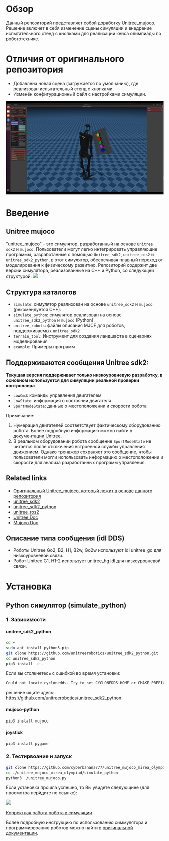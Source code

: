 # Обзор

Данный репозиторий представляет собой доработку [Unitree_mujoco](https://github.com/unitreerobotics/unitree_mujoco.git). Решение включет в себя изменение сцены симуляции и внедрение испытательного стенд с кнопками для реализации кейса олимпиады по робототехнике.


# Отличия от оригинального репозитория

- Добавлена новая сцена (загружается по умолчанию), где реализован испытательный стенд с кнопками.
- Изменён конфигурационный файл с настройками симуляции.

![](./doc/Нормальная_работа_симуляции.PNG)

# Введение
## Unitree mujoco
"unitree_mujoco" - это симулятор, разработанный на основе `Unitree sdk2` и `mujoco`. Пользователи могут легко интегрировать управляющие программы, разработанные с помощью `Unitree_sdk2`, `unitree_ros2` и `unitree_sdk2_python`, в этот симулятор, обеспечивая плавный переход от моделирования к физическому развитию. Репозиторий содержит две версии симулятора, реализованные на C++ и Python, со следующей структурой:
![](./doc/func.png)

## Структура каталогов
- `simulate`: симулятор реализован на основе `unitree_sdk2` и `mujoco` (рекомендуется C++).
- `simulate_python`: симулятор реализован на основе `unitree_sdk2_python` и `mujoco` (Python).
- `unitree_robots`: файлы описания MJCF для роботов, поддерживаемых `unitree_sdk2`
- `terrain_tool`: Инструмент для создания ландшафта в сценариях моделирования
- `example`: Примеры программ

## Поддерживаются сообщения Unitree sdk2:
**Текущая версия поддерживает только низкоуровневую разработку, в основном используется для симуляции реальной проверки контроллера**
- `LowCmd`: команды управления двигателем
- `LowState`: информация о состоянии двигателя
- `SportModeState`: данные о местоположении и скорости робота

Примечание:
1. Нумерация двигателей соответствует фактическому оборудованию робота. Более подробную информацию можно найти в [документации Unitree](https://support.unitree.com/home/zh/developer).
2. В реальном оборудовании робота сообщение `SportModeState` не читается после отключения встроенной службы управления движением. Однако тренажер сохраняет это сообщение, чтобы пользователи могли использовать информацию о местоположении и скорости для анализа разработанных программ управления.

## Related links
- [Оригинальный Unitree_mujoco, который лежит в основе данного репозитория](https://github.com/unitreerobotics/unitree_mujoco.git)
- [unitree_sdk2](https://github.com/unitreerobotics/unitree_sdk2)
- [unitree_sdk2_python](https://github.com/unitreerobotics/unitree_sdk2_python)
- [unitree_ros2](https://github.com/unitreerobotics/unitree_ros2)
- [Unitree Doc](https://support.unitree.com/home/zh/developer)
- [Mujoco Doc](https://mujoco.readthedocs.io/en/stable/overview.html)

## Описание типа сообщения (idl DDS)
- Роботы Unitree Go2, B2, H1, B2w, Go2w используют idl unitree_go для низкоуровневой связи.
- Робот Unitree G1, H1-2 использует unitree_hg idl для низкоуровневой связи.

# Установка

## Python симулятор (simulate_python)

### 1. Зависимости

#### unitree_sdk2_python
```bash
cd ~
sudo apt install python3-pip
git clone https://github.com/unitreerobotics/unitree_sdk2_python.git
cd unitree_sdk2_python
pip3 install -e .
```
Если вы столкнетесь с ошибкой во время установки:
```bash
Could not locate cyclonedds. Try to set CYCLONEDDS_HOME or CMAKE_PREFIX_PATH
```
решение ищите здесь: https://github.com/unitreerobotics/unitree_sdk2_python

#### mujoco-python
```bash
pip3 install mujoco
```

#### joystick
```bash
pip3 install pygame
```

### 2. Тестирвоание и запуск
```bash
git clone https://github.com/cyberbanana777/unitree_mujoco_mirea_olympiad.git
cd ./unitree_mujoco_mirea_olympiad/simulate_python
python3 ./unitree_mujoco.py
```

Если установка прошла успешно, то Вы увидете следующиее (для просмотра перйдите по ссылке):

![](./doc/Симуляция_при_корректном_запуске_гифка.gif)

[Корректная работа робота в симуляции](https://disk.yandex.ru/i/a1jsti4PgwaFvA)

Более подробную инструкцию по использованию симмулятора и программирвоанию роботов можно найти в [оригинальной документации](https://github.com/unitreerobotics/unitree_mujoco.git).